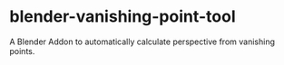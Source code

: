 # blender-vanishing-point-tool
A Blender Addon to automatically calculate perspective from vanishing points.
